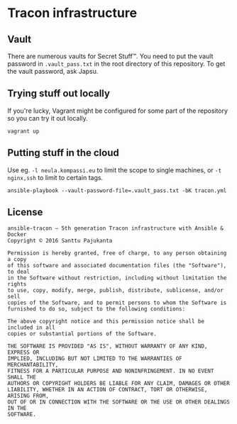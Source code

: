 # Tracon infrastructure

## Vault

There are numerous vaults for Secret Stuff™. You need to put the vault password in `.vault_pass.txt` in the root directory of this repository. To get the vault password, ask Japsu.

## Trying stuff out locally

If you're lucky, Vagrant might be configured for some part of the repository so you can try it out locally.

    vagrant up

## Putting stuff in the cloud

Use eg. `-l neula.kompassi.eu` to limit the scope to single machines, or `-t nginx,ssh` to limit to certain tags.

    ansible-playbook --vault-password-file=.vault_pass.txt -bK tracon.yml


## License

    ansible-tracon – 5th generation Tracon infrastructure with Ansible & Docker
    Copyright © 2016 Santtu Pajukanta

    Permission is hereby granted, free of charge, to any person obtaining a copy
    of this software and associated documentation files (the "Software"), to deal
    in the Software without restriction, including without limitation the rights
    to use, copy, modify, merge, publish, distribute, sublicense, and/or sell
    copies of the Software, and to permit persons to whom the Software is
    furnished to do so, subject to the following conditions:

    The above copyright notice and this permission notice shall be included in all
    copies or substantial portions of the Software.

    THE SOFTWARE IS PROVIDED "AS IS", WITHOUT WARRANTY OF ANY KIND, EXPRESS OR
    IMPLIED, INCLUDING BUT NOT LIMITED TO THE WARRANTIES OF MERCHANTABILITY,
    FITNESS FOR A PARTICULAR PURPOSE AND NONINFRINGEMENT. IN NO EVENT SHALL THE
    AUTHORS OR COPYRIGHT HOLDERS BE LIABLE FOR ANY CLAIM, DAMAGES OR OTHER
    LIABILITY, WHETHER IN AN ACTION OF CONTRACT, TORT OR OTHERWISE, ARISING FROM,
    OUT OF OR IN CONNECTION WITH THE SOFTWARE OR THE USE OR OTHER DEALINGS IN THE
    SOFTWARE.
